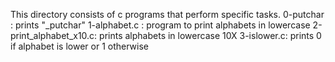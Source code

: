 This directory consists of c programs that perform specific tasks.
0-putchar :  prints "_putchar"
1-alphabet.c : program to print alphabets in lowercase
2-print_alphabet_x10.c: prints alphabets in lowercase 10X
3-islower.c: prints 0 if alphabet is lower or 1 otherwise
